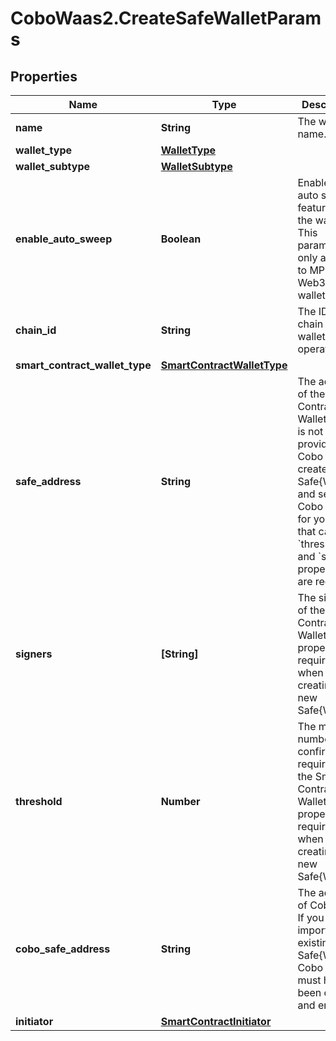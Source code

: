 # CoboWaas2.CreateSafeWalletParams

## Properties

Name | Type | Description | Notes
------------ | ------------- | ------------- | -------------
**name** | **String** | The wallet name. | 
**wallet_type** | [**WalletType**](WalletType.md) |  | 
**wallet_subtype** | [**WalletSubtype**](WalletSubtype.md) |  | 
**enable_auto_sweep** | **Boolean** | Enable the auto sweep feature for the wallet. This parameter only applies to MPC and Web3 wallets. | [optional] 
**chain_id** | **String** | The ID of the chain that the wallet operates on. | 
**smart_contract_wallet_type** | [**SmartContractWalletType**](SmartContractWalletType.md) |  | 
**safe_address** | **String** | The address of the Smart Contract Wallet. If this is not provided, Cobo will create a new Safe{Wallet} and set up Cobo Safe for you. In that case, the &#x60;threshold&#x60; and &#x60;signers&#x60; properties are required. | [optional] 
**signers** | **[String]** | The signers of the Smart Contract Wallet. This property is required when creating a new Safe{Wallet}. | [optional] 
**threshold** | **Number** | The minimum number of confirmations required for the Smart Contract Wallet. This property is required when creating a new Safe{Wallet}. | [optional] 
**cobo_safe_address** | **String** | The address of Cobo Safe. If you are importing an existing Safe{Wallet}, Cobo Safe must have been created and enabled. | [optional] 
**initiator** | [**SmartContractInitiator**](SmartContractInitiator.md) |  | [optional] 


